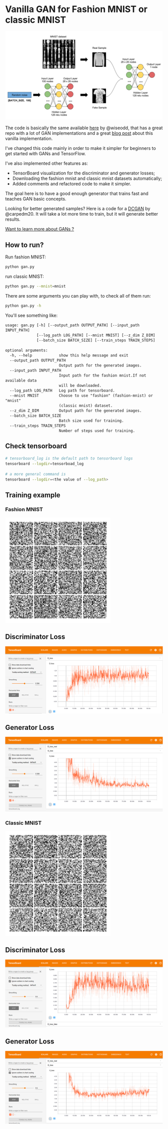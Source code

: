 # Vanilla GAN for Fashion MNIST or classic MNIST

![](imgs/vanilla_gan_detailed_arch.png)

The code is basically the same available [here](https://github.com/wiseodd/generative-models/blob/master/GAN/vanilla_gan/gan_tensorflow.py)
by  @wiseodd, that has a great repo with a lot of GAN implementations
and a great [blog post](http://wiseodd.github.io/techblog/2016/09/17/gan-tensorflow/)
about this vanilla implementation.

I've changed this code mainly in order to make it simpler for
beginners to get started with GANs and TensorFlow.

I've also implemented other features as:

* TensorBoard visualization for the discriminator and
  generator losses;
* Downloading the fashion mnist and classic mnist datasets
  automatically;
* Added comments and refactored code to make it simpler.

The goal here is to have a good enough generator that trains
fast and teaches GAN basic concepts.

Looking for better generated samples? Here is a code for a
[DCGAN](https://github.com/carpedm20/DCGAN-tensorflow) by @carpedm20.
It will take a lot more time to train, but it will generate better results.

[Want to learn more about GANs ?](https://github.com/mari-linhares/DeepLearning#gans)

## How to run?

Run fashion MNIST:

```bash
python gan.py
```

run classic MNIST:

```bash
python gan.py --mnist=mnist
```

There are some arguments you can play with, to check all of them
run:

```bash
python gan.py -h
```

You'll see something like:

```
usage: gan.py [-h] [--output_path OUTPUT_PATH] [--input_path INPUT_PATH]
              [--log_path LOG_PATH] [--mnist MNIST] [--z_dim Z_DIM]
              [--batch_size BATCH_SIZE] [--train_steps TRAIN_STEPS]

optional arguments:
  -h, --help            show this help message and exit
  --output_path OUTPUT_PATH
                        Output path for the generated images.
  --input_path INPUT_PATH
                        Input path for the fashion mnist.If not available data
                        will be downloaded.
  --log_path LOG_PATH   Log path for tensorboard.
  --mnist MNIST         Choose to use "fashion" (fashion-mnist) or "mnist"
                        (classic mnist) dataset.
  --z_dim Z_DIM         Output path for the generated images.
  --batch_size BATCH_SIZE
                        Batch size used for training.
  --train_steps TRAIN_STEPS
                        Number of steps used for training.
```

## Check tensorboard

```bash
# tensorboard_log is the default path to tensorboard logs
tensorboard --logdir=tensorboad_log

# a more general command is
tensorboard --logdir=<the value of --log_path>
```

## Training example

### Fashion MNIST

![](imgs/fashion-mnist/train.gif)

## Discriminator Loss

![](imgs/fashion-mnist/D_loss.png)

## Generator Loss

![](imgs/fashion-mnist/G_loss.png)


### Classic  MNIST

![](imgs/mnist/train.gif)

## Discriminator Loss

![](imgs/mnist/D_loss.png)

## Generator Loss

![](imgs/mnist/G_loss.png)
